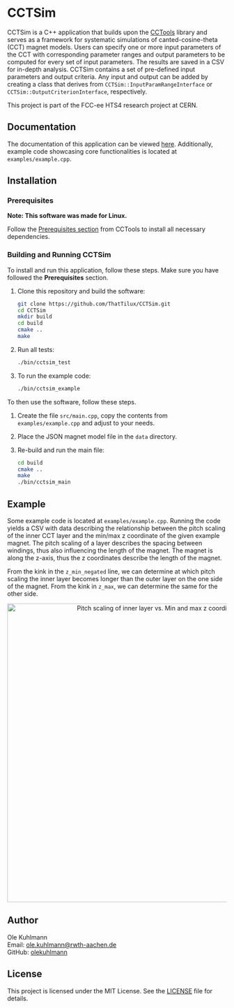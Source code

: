 # CCTSim
CCTSim is a C++ application that builds upon the [CCTools](https://github.com/ThatTilux/CCTools) library and serves as a framework for systematic simulations of canted-cosine-theta (CCT) magnet models. Users can specify one or more input parameters of the CCT with corresponding parameter ranges and output parameters to be computed for every set of input parameters. The results are saved in a CSV for in-depth analysis.
CCTSim contains a set of pre-defined input parameters and output criteria. Any input and output can be added by creating a class that derives from `CCTSim::InputParamRangeInterface` or `CCTSim::OutputCriterionInterface`, respectively.

This project is part of the FCC-ee HTS4 research project at CERN.

## Documentation
The documentation of this application can be viewed [here](https://thattilux.github.io/CCTSim/).
Additionally, example code showcasing core functionalities is located at `examples/example.cpp`.

## Installation

### Prerequisites
**Note: This software was made for Linux.**

Follow the [Prerequisites section](https://github.com/ThatTilux/CCTools/blob/main/README.md#prerequisites) from CCTools to install all necessary dependencies.

### Building and Running CCTSim

To install and run this application, follow these steps. Make sure you have followed the **Prerequisites** section.

1. Clone this repository and build the software:
    ```sh
    git clone https://github.com/ThatTilux/CCTSim.git
    cd CCTSim
    mkdir build
    cd build
    cmake ..
    make
    ```

2. Run all tests:
    ```sh
    ./bin/cctsim_test
    ```

3. To run the example code:
    ```sh
    ./bin/cctsim_example
    ```

To then use the software, follow these steps.

1. Create the file `src/main.cpp`, copy the contents from `examples/example.cpp` and adjust to your needs.

2. Place the JSON magnet model file in the `data` directory.

3. Re-build and run the main file:
    ```sh
    cd build
    cmake ..
    make
    ./bin/cctsim_main
    ```

## Example
Some example code is located at `examples/example.cpp`. 
Running the code yields a CSV with data describing the relationship between the pitch scaling of the inner CCT layer and the min/max z coordinate of the given example magnet.
The pitch scaling of a layer describes the spacing between windings, thus also influencing the length of the magnet. The magnet is along the z-axis, thus the z coordinates describe the length of the magnet.

From the kink in the `z_min_negated` line, we can determine at which pitch scaling the inner layer becomes longer than the outer layer on the one side of the magnet. From the kink in `z_max`, we can determine the same for the other side.

<div align="center">
  <img width="684" alt="Pitch scaling of inner layer vs. Min and max z coordinates" src="https://github.com/user-attachments/assets/681bd8b7-928e-4ad3-83d8-134150b498c8">
</div>



## Author

Ole Kuhlmann  
Email: [ole.kuhlmann@rwth-aachen.de](mailto:ole.kuhlmann@rwth-aachen.de)  
GitHub: [olekuhlmann](https://github.com/olekuhlmann)

## License

This project is licensed under the MIT License. See the [LICENSE](LICENSE) file for details.
